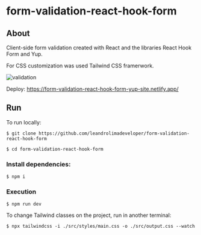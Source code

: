 ﻿# form-validation-react-hook-form

## About
Client-side form validation created with React and the libraries React Hook Form and Yup. 

For CSS customization was used Tailwind CSS framerwork. 

![validation](https://user-images.githubusercontent.com/76854209/191598462-3738db61-fdf8-461d-b7d0-54e3e8c4fc49.jpg)

Deploy: <a href="https://form-validation-react-hook-form-yup-site.netlify.app/" target="_blank">https://form-validation-react-hook-form-yup-site.netlify.app/</a>

## Run
To run locally: 
```
$ git clone https://github.com/leandrolimadeveloper/form-validation-react-hook-form

$ cd form-validation-react-hook-form
```

### Install dependencies:
```
$ npm i
```

### Execution
```
$ npm run dev
```

To change Tailwind classes on the project, run in another terminal: 
```
$ npx tailwindcss -i ./src/styles/main.css -o ./src/output.css --watch
```



